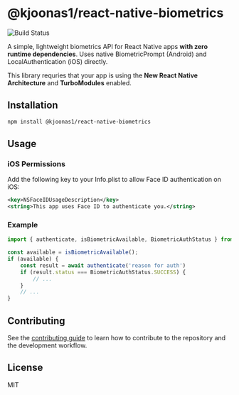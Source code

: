 # @kjoonas1/react-native-biometrics
![Build Status](https://github.com/kjoonas1/react-native-biometrics/actions/workflows/ci.yml/badge.svg)

A simple, lightweight biometrics API for React Native apps **with zero runtime dependencies**. Uses native BiometricPrompt (Android) and LocalAuthentication (iOS) directly.

This library requries that your app is using the **New React Native Architecture** and **TurboModules** enabled.


## Installation


```sh
npm install @kjoonas1/react-native-biometrics
```


## Usage

### iOS Permissions
Add the following key to your Info.plist to allow Face ID authentication on iOS:

```xml
<key>NSFaceIDUsageDescription</key>
<string>This app uses Face ID to authenticate you.</string>
```

### Example

```js
import { authenticate, isBiometricAvailable, BiometricAuthStatus } from '@kjoonas1/react-native-biometrics';

const available = isBiometricAvailable();
if (available) {
    const result = await authenticate('reason for auth')
    if (result.status === BiometricAuthStatus.SUCCESS) {
        // ...
    }
    // ...
}
```


## Contributing

See the [contributing guide](CONTRIBUTING.md) to learn how to contribute to the repository and the development workflow.

## License

MIT
